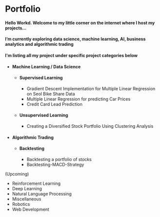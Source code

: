 # Portfolio
#### Hello Workd. Welcome to my little corner on the internet where I host my projects...
#### I’m currently exploring data science, machine learning, AI, business analytics and algorithmic trading
#### I'm listing all my project under specific project categories below

- #### Machine Learning / Data Science
  - #### Supervised Learning
    - Gradient Descent Implementation for Multiple Linear Regression on Seol Bike Share Data
    - Multiple Linear Regression for predicting Car Prices
    - Credit Card Lead Prediction 
  - #### Unsupervised Learning
    - Creating a Diversified Stock Portfolio Using Clustering Analysis

- #### Algorithmic Trading
  - #### Backtesting
    - Backtesting a portfolio of stocks
    - Backtesting-MACD-Strategy

(Upcoming)
- Reinforcement Learning
- Deep Learning
- Natural Language Processing
- Miscellaneous
- Robotics
- Web Development  
